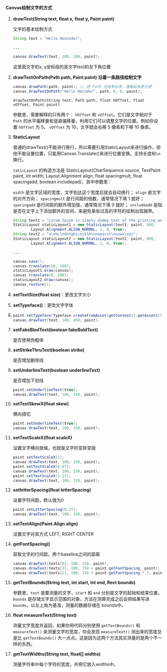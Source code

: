#### Canvas绘制文字的方式

1. **drawText(String text, float x, float y, Paint paint)**

   文字的基本绘制方式

   ```java
   String text = "Hello HenCoder";
   
   ...
   
   canvas.drawText(text, 200, 100, paint);  
   ```

   这里面文字的x, y坐标指的是文字text的左下角位置

2. **drawTextOnPath(Path path, Paint paint) 沿着一条路径绘制文字**

   ```java
   canvas.drawPath(path, paint); // 把 Path 也绘制出来，理解起来更方便  
   canvas.drawTextOnPath("Hello HeCoder", path, 0, 0, paint);  
   ```

   ```
   drawTextOnPath(String text, Path path, float hOffset, float vOffset, Paint paint)
   ```

   参数里，需要解释的只有两个： `hOffset` 和 `vOffset`。它们是文字相对于 `Path` 的水平偏移量和竖直偏移量，利用它们可以调整文字的位置。例如你设置 `hOffset` 为 5， `vOffset` 为 10，文字就会右移 5 像素和下移 10 像素。

3. **StaticLayout**

   普通的drawText()不能进行换行，所以需要引用StaticLayout来进行操作，但他不能设置位置，只能用Canvas.Translate()来进行位置变换。支持长度和`\n`换行。

   `taticLayout` 的构造方法是 StaticLayout(CharSequence source, TextPaint paint, int width, Layout.Alignment align, float spacingmult, float spacingadd, boolean includepad)，其中参数里：

   `width` 是文字区域的宽度，文字到达这个宽度后就会自动换行； 
   `align` 是文字的对齐方向； 
   `spacingmult` 是行间距的倍数，通常情况下填 1 就好； 
   `spacingadd` 是行间距的额外增加值，通常情况下填 0 就好； 
   `includeadd` 是指是否在文字上下添加额外的空间，来避免某些过高的字符的绘制出现越界。

   ```java
   String text1 = "Lorem Ipsum is simply dummy text of the printing and typesetting industry.";  
   StaticLayout staticLayout1 = new StaticLayout(text1, paint, 600,  
           Layout.Alignment.ALIGN_NORMAL, 1, 0, true);
   String text2 = "a\nbc\ndefghi\njklm\nnopqrst\nuvwx\nyz";  
   StaticLayout staticLayout2 = new StaticLayout(text2, paint, 600,  
           Layout.Alignment.ALIGN_NORMAL, 1, 0, true);
   
   ...
   
   canvas.save();  
   canvas.translate(50, 100);  
   staticLayout1.draw(canvas);  
   canvas.translate(0, 200);  
   staticLayout2.draw(canvas);  
   canvas.restore();  
   ```

4. **setTextSize(float size)**：更改文字大小

5. **setTypeface()**：更改文字字体

6. ```java
   paint.setTypeface(Typeface.createFromAsset(getContext().getAssets(), "Satisfy-Regular.ttf"));  
   canvas.drawText(text, 100, 450, paint);  
   ```

7. **setFakeBlodText(boolean fakeBoldText)**

   是否使用伪粗体

8. **setStrikeThruText(boolean strike)**

   是否增加删除线

9. **setUnderlineText(boolean underlineText)**

   是否增加下划线

   ```java
   paint.setUnderlineText(true);  
   canvas.drawText(text, 100, 150, paint);  
   ```

10. **setTextSkewX(float skew)**

    横向错切

    ```java
    paint.setUnderlineText(true);  
    canvas.drawText(text, 100, 150, paint);  
    ```

11. **setTextScaleX(float scaleX)**

    设置文字横向放缩，也就是文字的变胖变瘦

    ```java
    paint.setTextScaleX(1);  
    canvas.drawText(text, 100, 150, paint);  
    paint.setTextScaleX(0.8f);  
    canvas.drawText(text, 100, 230, paint);  
    paint.setTextScaleX(1.2f);  
    canvas.drawText(text, 100, 310, paint);  
    ```

12. **setletterSpacing(float letterSpacing)**

    设置字符间距，默认值为0

    ```java
    paint.setLetterSpacing(0.2f);  
    canvas.drawText(text, 100, 150, paint);  
    ```

13. **setTextAlign(Paint.Align align)**

    设置文字对其方式  LEFT, RIGHT CENTER

14. **getFontSpacing()**

    获取文字的行间距，两个baseline之间的距离

    ```java
    canvas.drawText(texts[0], 100, 150, paint);  
    canvas.drawText(texts[1], 100, 150 + paint.getFontSpacing, paint);  
    canvas.drawText(texts[2], 100, 150 + paint.getFontSpacing * 2, paint);  
    ```

15. **getTextBounds(String text, int start, int end, Rect bounds)**

    参数里，`text` 是要测量的文字，`start` 和 `end` 分别是文字的起始和结束位置，`bounds` 是存储文字显示范围的对象，方法在测算完成之后会把结果写进 `bounds`。以左上角为基准，测量的数据存储在 bounds中。

16. **float measureText(String text)**

    测量文字宽度并返回，如果你用代码分别使用 `getTextBounds()` 和 `measureText()` 来测量文字的宽度，你会发现 `measureText()` 测出来的宽度总是比 `getTextBounds()` 大一点点。这是因为这两个方法其实测量的是两个不一样的东西。

17. **getTextWidths(String text, float[] widths)**

    测量字符串中每个字符的宽度，并把它放入widths中。


